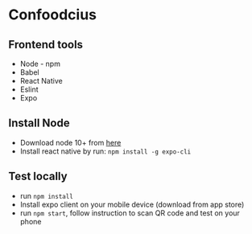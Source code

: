 # Confoodcius

## Frontend tools
- Node - npm
- Babel
- React Native
- Eslint
- Expo

## Install Node
- Download node 10+ from [here](https://nodejs.org/en/download/)
- Install react native by run:
```npm install -g expo-cli```

## Test locally
- run `npm install`
- Install expo client on your mobile device (download from app store)
- run `npm start`, follow instruction to scan QR code and test on your phone
